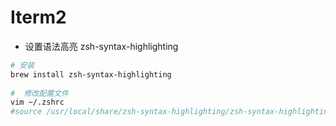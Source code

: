 # Iterm2

- 设置语法高亮 zsh-syntax-highlighting 

```bash
# 安装
brew install zsh-syntax-highlighting
    
#  修改配置文件 
vim ~/.zshrc
#source /usr/local/share/zsh-syntax-highlighting/zsh-syntax-highlighting.zsh 
```